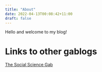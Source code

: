 ```yaml
---
title: "About"
date: 2022-04-13T00:08:42+11:00
draft: false
---
```


Hello and welcome to my blog!

# Links to other gablogs
[The Social Science Gab](https://thesocialsciencegab.wordpress.com/)
